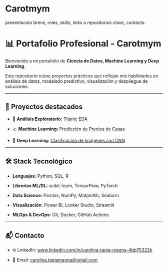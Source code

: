 # Carotmym


presentación breve, roles, skills, links a repositorios clave, contacto.


# 📊 Portafolio Profesional - Carotmym


Bienvenido a mi portafolio de **Ciencia de Datos, Machine Learning y Deep Learning**.  


Este repositorio reúne proyectos prácticos que reflejan mis habilidades en análisis de datos, modelado predictivo, visualización y despliegue de soluciones.





---





## 🚀 Proyectos destacados


- 🔎 **Análisis Exploratorio:** [Titanic EDA](./01_Data_Analysis/titanic_analysis)  


- 📈 **Machine Learning:** [Predicción de Precios de Casas](./02_Machine_Learning/housing_price)  


- 🧠 **Deep Learning:** [Clasificación de Imágenes con CNN](./03_Deep_Learning/cnn_images)  





---





## 🛠️ Stack Tecnológico


- **Lenguajes:** Python, SQL, R  


- **Librerías ML/DL:** scikit-learn, TensorFlow, PyTorch  


- **Data Science:** Pandas, NumPy, Matplotlib, Seaborn  


- **Visualización:** Power BI, Looker Studio, Streamlit  


- **MLOps & DevOps:** Git, Docker, GitHub Actions  





---





## 📬 Contacto


- 🌐 LinkedIn: www.linkedin.com/in/carolina-tapia-magna-4bb75322b


- 📧 Email: carolina.tapiamagna@gmail.com 
